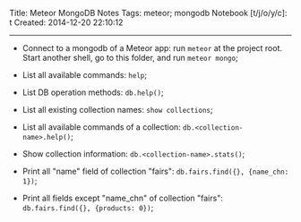 Title: Meteor MongoDB Notes
Tags: meteor; mongodb
Notebook [t/j/o/y/c]: t
Created: 2014-12-20 22:10:12

------

* Connect to a mongodb of a Meteor app: run `meteor` at the project root. Start another shell, go to this folder, and run `meteor mongo`;

* List all available commands: `help`;

* List DB operation methods: `db.help()`;

* List all existing collection names: `show collections`;

* List all available commands of a collection: `db.<collection-name>.help()`;

* Show collection information: `db.<collection-name>.stats()`;

* Print all "name" field of collection "fairs": `db.fairs.find({}, {name_chn: 1})`;

* Print all fields except "name_chn" of collection "fairs": `db.fairs.find({}, {products: 0})`;

